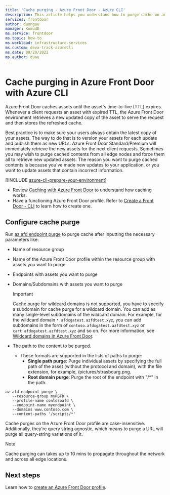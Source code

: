 ```yaml
---
title: 'Cache purging - Azure Front Door - Azure CLI'
description: This article helps you understand how to purge cache on an Azure Front Door Standard and Premium profile using Azure CLI.
services: frontdoor
author: duongau
manager: KumudD
ms.service: frontdoor
ms.topic: how-to
ms.workload: infrastructure-services
ms.custom: devx-track-azurecli
ms.date: 09/20/2022
ms.author: duau
---
```


# Cache purging in Azure Front Door with Azure CLI

Azure Front Door caches assets until the asset's time-to-live (TTL) expires. Whenever a client requests an asset with expired TTL, the Azure Front Door environment retrieves a new updated copy of the asset to serve the request and then stores the refreshed cache.

Best practice is to make sure your users always obtain the latest copy of your assets. The way to do that is to version your assets for each update and publish them as new URLs. Azure Front Door Standard/Premium will immediately retrieve the new assets for the next client requests. Sometimes you may wish to purge cached contents from all edge nodes and force them all to retrieve new updated assets. The reason you want to purge cached contents is because you've made new updates to your application, or you want to update assets that contain incorrect information.


[!INCLUDE [azure-cli-prepare-your-environment](~/articles/reusable-content/azure-cli/azure-cli-prepare-your-environment.md)]

* Review [Caching with Azure Front Door](../front-door-caching.md) to understand how caching works.
* Have a functioning Azure Front Door profile. Refer to [Create a Front Door - CLI](../create-front-door-cli.md) to learn how to create one.

## Configure cache purge

Run [az afd endpoint purge](/cli/azure/afd/endpoint#az-afd-endpoint-purge) to purge cache after inputting the necessary parameters like:
   * Name of resource group  
   * Name of the Azure Front Door profile within the resource group with assets you want to purge
   * Endpoints with assets you want to purge
   * Domains/Subdomains with assets you want to purge

       > [!IMPORTANT]
       > Cache purge for wildcard domains is not supported, you have to specify a subdomain for cache purge for a wildcard domain. You can add as many single-level subdomains of the wildcard domain. For example, for the wildcard domain `*.afdxgatest.azfdtest.xyz`, you can add subdomains in the form of `contoso.afdxgatest.azfdtest.xyz` or `cart.afdxgatest.azfdtest.xyz` and so on. For more information, see [Wildcard domains in Azure Front Door](../front-door-wildcard-domain.md).

   * The path to the content to be purged.
     * These formats are supported in the lists of paths to purge:
       * **Single path purge**: Purge individual assets by specifying the full path of the asset (without the protocol and domain), with the file extension, for example, /pictures/strasbourg.png.
       * **Root domain purge**: Purge the root of the endpoint with "/*" in the path.

```azurecli-interactive
az afd endpoint purge \
   --resource-group myRGFD \
   --profile-name contosoafd \
   --endpoint-name myendpoint \
   --domains www.contoso.com \
   --content-paths '/scripts/*'
```
Cache purges on the Azure Front Door profile are case-insensitive. Additionally, they're query string agnostic, which means to purge a URL will purge all query-string variations of it. 

> [!NOTE]
> Cache purging can takes up to 10 mins to propagate throughout the network and across all edge locations.

## Next steps

Learn how to [create an Azure Front Door profile](../create-front-door-portal.md).
